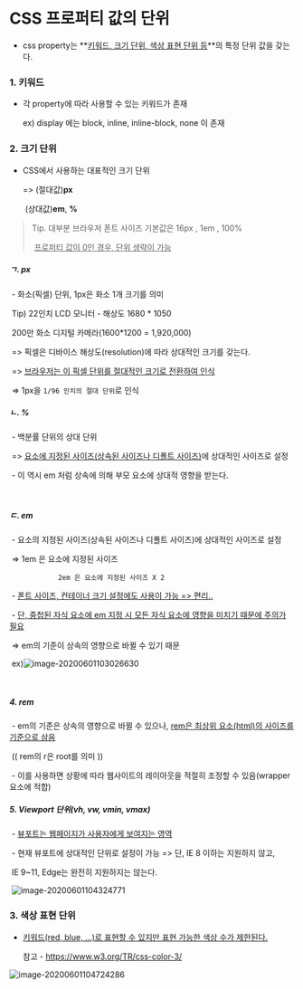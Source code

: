 # CSS 프로퍼티 값의 단위

- css property는 **<u>키워드, 크기 단위, 색상 표현 단위 등</u>**의 특정 단위 값을 갖는다.



### 1. 키워드

- 각 property에 따라 사용할 수 있는 키워드가 존재

  ex) display 에는 block, inline, inline-block, none 이 존재



### 2. 크기 단위

- CSS에서 사용하는 대표적인 크기 단위

  => (절대값)**px**

  ​      (상대값)**em**, **%**

> Tip. 대부분 브라우저 폰트 사이즈 기본값은 16px , 1em , 100%
>
> ​        <u>프로퍼티 값이 0인 경우, 단위 생략이 가능</u>



##### 	ㄱ. px

​		\- 화소(픽셀) 단위, 1px은 화소 1개 크기를 의미

​			Tip) 22인치 LCD 모니터 - 해상도 1680 * 1050

​					200만 화소 디지털 카메라(1600*1200 = 1,920,000)

​					=> 픽셀은 디바이스 해상도(resolution)에 따라 상대적인 크기를 갖는다.

​					=> <u>브라우저는 이 픽셀 단위를 절대적인 크기로 전환하여 인식</u>

​							=> 1px을 `1/96 인치의 절대 단위`로 인식



##### 	ㄴ. %

​		\- 백분률 단위의 상대 단위 

​            => <u>요소에 지정된 사이즈(상속된 사이즈나 디폴트 사이즈)</u>에 상대적인 사이즈로 설정

​		\- 이 역시 em 처럼 상속에 의해 부모 요소에 상대적 영향을 받는다.

​		

##### ㄷ. em

​		\- 요소의 지정된 사이즈(상속된 사이즈나 디폴트 사이즈)에 상대적인 사이즈로 설정

​			=> 1em 은 요소에 지정된 사이즈

 	            2em 은 요소에 지정된 사이즈 X 2

​		\- <u>폰트 사이즈, 컨테이너 크기 설정에도 사용이 가능 => 편리..</u>

​		\- <u>단, 중첩된 자식 요소에 em 지정 시 모든 자식 요소에 영향을 미치기 때문에 주의가 필요</u>

​			=> em의 기준이 상속의 영향으로 바뀔 수 있기 때문

​		ex)![image-20200601103026630](C:\Users\175424\AppData\Roaming\Typora\typora-user-images\image-20200601103026630.png)

​			

##### 4. rem

​		\- em의 기준은 상속의 영향으로 바뀔 수 있으나, <u>rem은 최상위 요소(html)의 사이즈를 기준으로 삼음</u>

​		(( rem의 r은 root를 의미 ))

​		\- 이를 사용하면 상황에 따라 웹사이트의 레이아웃을 적절히 조정할 수 있음(wrapper 요소에 적합)



##### 5. Viewport 단위(vh, vw, vmin, vmax)

​		\- <u>뷰포트는 웹페이지가 사용자에게 보여지는 영역</u>

​		\- 현재 뷰포트에 상대적인 단위로 설정이 가능 => 단, IE 8 이하는 지원하지 않고,

​                                                                                            IE 9~11, Edge는 완전히 지원하지는 않는다.

​		![image-20200601104324771](C:\Users\175424\AppData\Roaming\Typora\typora-user-images\image-20200601104324771.png)



### 3. 색상 표현 단위

- <u>키워드(red, blue, ...)로 표현할 수 있지만 표현 가능한 색상 수가 제한된다.</u>

  참고 - https://www.w3.org/TR/css-color-3/

![image-20200601104724286](C:\Users\175424\AppData\Roaming\Typora\typora-user-images\image-20200601104724286.png)